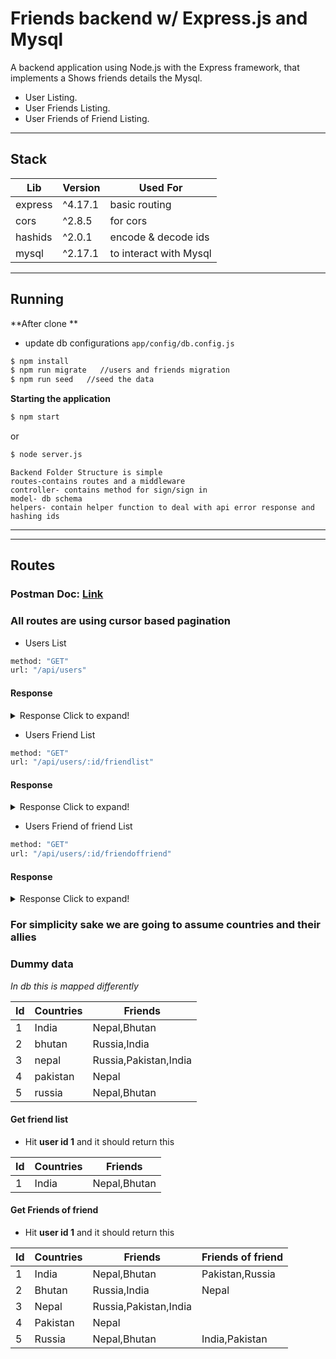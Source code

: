 

# Friends backend w/ Express.js and Mysql

A backend application using Node.js with the Express framework, that implements a Shows friends details the Mysql.

              
- User Listing.
- User Friends Listing.
- User Friends of Friend Listing.
---

## Stack
    
| Lib | Version | Used For|
| ------ | ------ | ------ |
| express | ^4.17.1 | basic routing|
| cors | ^2.8.5 |for cors|
| hashids | ^2.0.1 |encode & decode ids|
| mysql | ^2.17.1 |to interact with Mysql |

---

## Running

**After clone **
- update db configurations
```app/config/db.config.js```
```sh
$ npm install
$ npm run migrate   //users and friends migration
$ npm run seed   //seed the data
```

**Starting the application**

```sh
$ npm start
```

or

```sh
$ node server.js
```
```
Backend Folder Structure is simple
routes-contains routes and a middleware
controller- contains method for sign/sign in
model- db schema
helpers- contain helper function to deal with api error response and hashing ids
```
---

---
## Routes
### Postman Doc: [Link](https://documenter.getpostman.com/view/6553325/UVeGr6B7)
### All routes are using cursor based pagination 

* Users List 
```sh
method: "GET"
url: "/api/users"
```
#### Response
<details>
  <summary>Response Click to expand!</summary>
  
  ```json
  //http://localhost:8080/api/users?limit=4
{
    "status": "success",
    "msg": "Sucesfully user list fetched",
    "limit": "4",
    "length": 4,
    "data": [
        {
            "userid": 5,
            "name": "russia"
        },
        {
            "userid": 4,
            "name": "pakistan"
        },
        {
            "userid": 3,
            "name": "nepal"
        },
        {
            "userid": 2,
            "name": "bhutan"
        }
    ],
    "next_cursor": "4YGeYxMW6J",
    "next_cursor_url": "/api/users?limit=4&next_cursor=4YGeYxMW6J"
}
```
</details>


* Users Friend List 
```sh
method: "GET"
url: "/api/users/:id/friendlist"
```
#### Response
<details>
  <summary>Response Click to expand!</summary>
  
```json
//http://localhost:8080/api/users/1/friendlist?limit=50
{
    "status": "success",
    "msg": "Sucesfully user's friend list fetched",
    "limit": "50",
    "length": 2,
    "data": [
        {
            "userid": 3,
            "name": "nepal"
        },
        {
            "userid": 2,
            "name": "bhutan"
        }
    ],
    "next_cursor": "",
    "next_cursor_url": ""
}
```
</details>


* Users Friend of friend List 
```sh
method: "GET"
url: "/api/users/:id/friendoffriend"
```
#### Response
<details>
  <summary>Response Click to expand!</summary>
  
```json

{
    "status": "success",
    "msg": "Sucesfully user's friend of friend list fetched",
    "limit": "5",
    "length": 2,
    "data": [
        {
            "userid": 5,
            "name": "russia"
        },
        {
            "userid": 4,
            "name": "pakistan"
        }
    ],
    "next_cursor": "",
    "next_cursor_url": ""
}
```

</details>



### For simplicity sake we are going to assume countries and their allies
### Dummy data 

*In db this is mapped differently*

|Id|Countries | Friends |
|--| --- | ----------- |
|1| India | Nepal,Bhutan |
|2| bhutan | Russia,India |
|3| nepal | Russia,Pakistan,India |
|4| pakistan | Nepal |
|5| russia | Nepal,Bhutan |

#### Get friend list

 - Hit **user id 1** and it should return this

|Id|Countries | Friends |
|--| --- | -----|
|1| India | Nepal,Bhutan |

#### Get Friends of friend

- Hit **user id 1** and it should return this

|Id|Countries | Friends |Friends of friend|
|--| --- | -----|----|
|1| India | Nepal,Bhutan |Pakistan,Russia|
|2| Bhutan | Russia,India |Nepal|
|3| Nepal | Russia,Pakistan,India ||
|4| Pakistan | Nepal ||
|5| Russia | Nepal,Bhutan |India,Pakistan|
